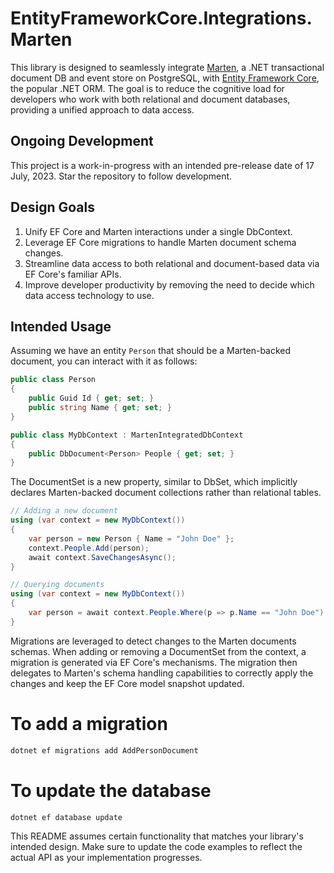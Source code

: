 # EntityFrameworkCore.Integrations.Marten

This library is designed to seamlessly integrate [Marten](https://martendb.io/), a .NET transactional document DB and event store on PostgreSQL, with [Entity Framework Core](https://docs.microsoft.com/en-us/ef/core/), the popular .NET ORM. The goal is to reduce the cognitive load for developers who work with both relational and document databases, providing a unified approach to data access.

## Ongoing Development

This project is a work-in-progress with an intended pre-release date of 17 July, 2023. Star the repository to follow development. 

## Design Goals

1. Unify EF Core and Marten interactions under a single DbContext.
2. Leverage EF Core migrations to handle Marten document schema changes.
3. Streamline data access to both relational and document-based data via EF Core's familiar APIs.
4. Improve developer productivity by removing the need to decide which data access technology to use.

## Intended Usage

Assuming we have an entity `Person` that should be a Marten-backed document, you can interact with it as follows:

```csharp
public class Person
{
    public Guid Id { get; set; }
    public string Name { get; set; }
}
```

```csharp
public class MyDbContext : MartenIntegratedDbContext
{
    public DbDocument<Person> People { get; set; }
}
```

The DocumentSet<T> is a new property, similar to DbSet<T>, which implicitly declares Marten-backed document collections rather than relational tables.
```csharp
// Adding a new document
using (var context = new MyDbContext())
{
    var person = new Person { Name = "John Doe" };
    context.People.Add(person);
    await context.SaveChangesAsync();
}
```
```csharp
// Querying documents
using (var context = new MyDbContext())
{
    var person = await context.People.Where(p => p.Name == "John Doe").FirstOrDefaultAsync();
}
```
Migrations are leveraged to detect changes to the Marten documents schemas. When adding or removing a DocumentSet<T> from the context, a migration is generated via EF Core's mechanisms. The migration then delegates to Marten's schema handling capabilities to correctly apply the changes and keep the EF Core model snapshot updated.

# To add a migration
```bash
dotnet ef migrations add AddPersonDocument
```
# To update the database
```bash
dotnet ef database update
```
This README assumes certain functionality that matches your library's intended design. Make sure to update the code examples to reflect the actual API as your implementation progresses.
